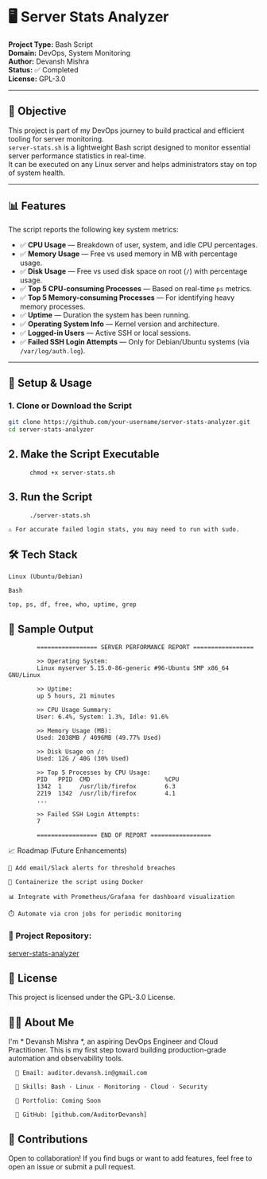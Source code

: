 # 🖥️ Server Stats Analyzer

**Project Type:** Bash Script  
**Domain:** DevOps, System Monitoring  
**Author:** Devansh Mishra  
**Status:** ✅ Completed  
**License:** GPL-3.0

---

## 🎯 Objective

This project is part of my DevOps journey to build practical and efficient tooling for server monitoring.  
`server-stats.sh` is a lightweight Bash script designed to monitor essential server performance statistics in real-time.  
It can be executed on any Linux server and helps administrators stay on top of system health.

---

## 📊 Features

The script reports the following key system metrics:

- ✅ **CPU Usage** — Breakdown of user, system, and idle CPU percentages.
- ✅ **Memory Usage** — Free vs used memory in MB with percentage usage.
- ✅ **Disk Usage** — Free vs used disk space on root (`/`) with percentage usage.
- ✅ **Top 5 CPU-consuming Processes** — Based on real-time `ps` metrics.
- ✅ **Top 5 Memory-consuming Processes** — For identifying heavy memory processes.
- ✅ **Uptime** — Duration the system has been running.
- ✅ **Operating System Info** — Kernel version and architecture.
- ✅ **Logged-in Users** — Active SSH or local sessions.
- ✅ **Failed SSH Login Attempts** — Only for Debian/Ubuntu systems (via `/var/log/auth.log`).

---

## 🚀 Setup & Usage

### 1. Clone or Download the Script

```bash
git clone https://github.com/your-username/server-stats-analyzer.git
cd server-stats-analyzer
```
## 2. Make the Script Executable
```
      chmod +x server-stats.sh
```
## 3. Run the Script
```
      ./server-stats.sh
```
    ⚠️ For accurate failed login stats, you may need to run with sudo.

## 🛠 Tech Stack

    Linux (Ubuntu/Debian)

    Bash

    top, ps, df, free, who, uptime, grep

## 📂 Sample Output
```
        ================= SERVER PERFORMANCE REPORT =================
        
        >> Operating System:
        Linux myserver 5.15.0-86-generic #96-Ubuntu SMP x86_64 GNU/Linux
        
        >> Uptime:
        up 5 hours, 21 minutes
        
        >> CPU Usage Summary:
        User: 6.4%, System: 1.3%, Idle: 91.6%
        
        >> Memory Usage (MB):
        Used: 2038MB / 4096MB (49.77% Used)
        
        >> Disk Usage on /:
        Used: 12G / 40G (30% Used)
        
        >> Top 5 Processes by CPU Usage:
        PID   PPID  CMD                     %CPU
        1342  1     /usr/lib/firefox        6.3
        2219  1342  /usr/lib/firefox        4.1
        ...
        
        >> Failed SSH Login Attempts:
        7
        
        ================= END OF REPORT =================
```
📈 Roadmap (Future Enhancements)

    🔔 Add email/Slack alerts for threshold breaches

    🐳 Containerize the script using Docker

    📊 Integrate with Prometheus/Grafana for dashboard visualization

    ⏱️ Automate via cron jobs for periodic monitoring

###  📁 Project Repository: 

[server-stats-analyzer](https://github.com/AuditorDevansh/server-stats-analyzer)

## 📜 License

   This project is licensed under the GPL-3.0 License.


## 🙋‍♂️ About Me
  
  I'm * Devansh Mishra *, an aspiring DevOps Engineer and Cloud Practitioner.
  This is my first step toward building production-grade automation and observability tools.
  
      📧 Email: auditor.devansh.in@gmail.com
  
      🧠 Skills: Bash · Linux · Monitoring · Cloud · Security
  
      🔗 Portfolio: Coming Soon
  
      🐙 GitHub: [github.com/AuditorDevansh]
      
  
   ## 🤝 Contributions

Open to collaboration! If you find bugs or want to add features, feel free to open an issue or submit a pull request.

